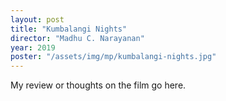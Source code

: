 ```yaml
---
layout: post
title: "Kumbalangi Nights"
director: "Madhu C. Narayanan"
year: 2019
poster: "/assets/img/mp/kumbalangi-nights.jpg"
---
```


My review or thoughts on the film go here.
